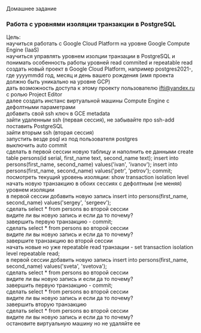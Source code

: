 Домашнее задание
### Работа с уровнями изоляции транзакции в PostgreSQL

Цель:  
научиться работать с Google Cloud Platform на уровне Google Compute Engine (IaaS)  
научиться управлять уровнем изолции транзации в PostgreSQL и понимать особенность работы уровней read commited и repeatable read  
создать новый проект в Google Cloud Platform, например postgres2021-, где yyyymmdd год, месяц и день вашего рождения (имя проекта должно быть уникально на уровне GCP)  
дать возможность доступа к этому проекту пользователю ifti@yandex.ru с ролью Project Editor  
далее создать инстанс виртуальной машины Compute Engine с дефолтными параметрами  
добавить свой ssh ключ в GCE metadata  
зайти удаленным ssh (первая сессия), не забывайте про ssh-add  
поставить PostgreSQL  
зайти вторым ssh (вторая сессия)  
запустить везде psql из под пользователя postgres  
выключить auto commit  
сделать в первой сессии новую таблицу и наполнить ее данными create table persons(id serial, first_name text, second_name text); insert into persons(first_name, second_name) values('ivan', 'ivanov'); insert into persons(first_name, second_name) values('petr', 'petrov'); commit;  
посмотреть текущий уровень изоляции: show transaction isolation level  
начать новую транзакцию в обоих сессиях с дефолтным (не меняя) уровнем изоляции  
в первой сессии добавить новую запись insert into persons(first_name, second_name) values('sergey', 'sergeev');  
сделать select * from persons во второй сессии  
видите ли вы новую запись и если да то почему?  
завершить первую транзакцию - commit;  
сделать select * from persons во второй сессии  
видите ли вы новую запись и если да то почему?  
завершите транзакцию во второй сессии  
начать новые но уже repeatable read транзации - set transaction isolation level repeatable read;  
в первой сессии добавить новую запись insert into persons(first_name, second_name) values('sveta', 'svetova');  
сделать select * from persons во второй сессии  
видите ли вы новую запись и если да то почему?  
завершить первую транзакцию - commit;  
сделать select * from persons во второй сессии  
видите ли вы новую запись и если да то почему?  
завершить вторую транзакцию  
сделать select * from persons во второй сессии  
видите ли вы новую запись и если да то почему?  
остановите виртуальную машину но не удаляйте ее  
